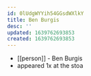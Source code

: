 ```yaml
---
id: 0lUdgWYYih54GGsdWXlkY
title: Ben Burgis
desc: ''
updated: 1639762693853
created: 1639762693853
---
```



- [[person]] - Ben Burgis
- appeared 1x at the stoa

